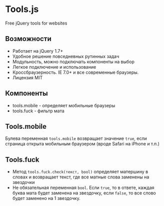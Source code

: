 # Tools.js
Free jQuery tools for websites

## Возможности
* Работает на jQuery 1.7+
* Удобное решение повседневных рутинных задач
* Модульность, можно подключать компоненты на выбор
* Легкое подключение и использование
* Кроссбраузерность. IE 7.0+ и все современные браузеры.
* Лицензия MIT


## Компоненты
* tools.mobile - определяет мобильные браузеры
* tools.fuck - фильтр мата

## Tools.mobile
<p>Булева переменная <code>tools.mobile</code> возвращает значение <code>true</code>, если страница открыта мобильным браузером (вроде Safari на iPhone и т.п.)</p>

## Tools.fuck
* Метод <code>tools.fuck.check(текст, bool)</code> определяет матершину в словах и возвращает текст, где все матные слова заменены на звездочки
* Не обязательная переменная <code>bool</code>. Если <code>true</code>, то в ответе, каждая буква мата будет заменена на звездочку, если <code>false</code>, то все слово будет заменено на 1 звездочку.